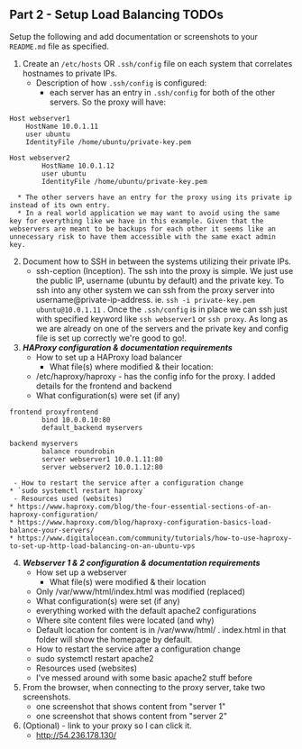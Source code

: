 ## Part 2 - Setup Load Balancing TODOs

Setup the following and add documentation or screenshots to your `README.md` file as specified.

1. Create an `/etc/hosts` OR `.ssh/config` file on each system that correlates hostnames to private IPs.
   * Description of how `.ssh/config` is configured:
      * each server has an entry in `.ssh/config` for both of the other servers. So the proxy will have:
```
Host webserver1
    HostName 10.0.1.11
    user ubuntu
    IdentityFile /home/ubuntu/private-key.pem

Host webserver2
        HostName 10.0.1.12
        user ubuntu
        IdentityFile /home/ubuntu/private-key.pem
```
      * The other servers have an entry for the proxy using its private ip instead of its own entry.
      * In a real world application we may want to avoid using the same key for everything like we have in this example. Given that the webservers are meant to be backups for each other it seems like an unnecessary risk to have them accessible with the same exact admin key.
2. Document how to SSH in between the systems utilizing their private IPs.
   - ssh-ception (Inception). The ssh into the proxy is simple. We just use the public IP, username (ubuntu by default) and the private key. To ssh into any other system we can ssh from the proxy server into username@private-ip-address. ie. `ssh -i private-key.pem ubuntu@10.0.1.11` . Once the `.ssh/config` is in place we can ssh just with specified keyword like `ssh webserver1` or `ssh proxy`. As long as we are already on one of the servers and the private key and config file is set up correctly we're good to go!.
3. **_HAProxy configuration & documentation requirements_**
   - How to set up a HAProxy load balancer
     - What file(s) where modified & their location:
	*  /etc/haproxy/haproxy - has the config info for the proxy. I added details for the frontend and backend
     - What configuration(s) were set (if any)
```
frontend proxyfrontend
        bind 10.0.0.10:80
        default_backend myservers

backend myservers
        balance roundrobin
        server webserver1 10.0.1.11:80
        server webserver2 10.0.1.12:80
```
     - How to restart the service after a configuration change
	* `sudo systemctl restart haproxy`
     - Resources used (websites)
	* https://www.haproxy.com/blog/the-four-essential-sections-of-an-haproxy-configuration/
	* https://www.haproxy.com/blog/haproxy-configuration-basics-load-balance-your-servers/
	* https://www.digitalocean.com/community/tutorials/how-to-use-haproxy-to-set-up-http-load-balancing-on-an-ubuntu-vps
4. **_Webserver 1 & 2 configuration & documentation requirements_**
   - How set up a webserver
     - What file(s) were modified & their location
	* Only /var/www/html/index.html was modified (replaced)
     - What configuration(s) were set (if any)
	* everything worked with the default apache2 configurations
     - Where site content files were located (and why)
	* Default location for content is in /var/www/html/ . index.html in that folder will show the homepage by default.
     - How to restart the service after a configuration change
	* sudo systemctl restart apache2
     - Resources used (websites)
	* I've messed around with some basic apache2 stuff before
5. From the browser, when connecting to the proxy server, take two screenshots.
   - one screenshot that shows content from "server 1"
   - one screenshot that shows content from "server 2"
6. (Optional) - link to your proxy so I can click it.
   - http://54.236.178.130/
